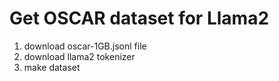 Get OSCAR dataset for Llama2
======
1. download oscar-1GB.jsonl file
2. download llama2 tokenizer
3. make dataset